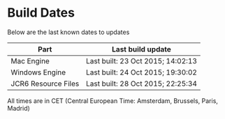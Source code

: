 # Build Dates

Below are the last known dates to updates

Part | Last build update
-----|-----
Mac Engine | Last built: 23 Oct 2015; 14:02:13
Windows Engine | Last built: 24 Oct 2015; 19:30:02
JCR6 Resource Files | Last built: 28 Oct 2015; 22:25:34
All times are in CET (Central European Time: Amsterdam, Brussels, Paris, Madrid)



